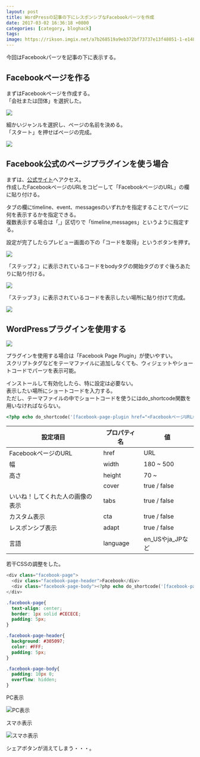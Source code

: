 ```yaml
---
layout: post
title: WordPressの記事の下にレスポンシブなFacebookパーツを作成
date: 2017-03-02 16:36:18 +0800
categories: [category, bloghack]
tags: 
image: https://rikson.imgix.net/a7b268519a9eb372bf73737e13f48051-1-e1488472535296.png
---
```

今回はFacebookパーツを記事の下に表示する。

## Facebookページを作る

まずはFacebookページを作成する。  
「会社または団体」を選択した。

![](https://rikson.imgix.net/807e4dc309e20665d1da1b5a77138297.png)

細かいジャンルを選択し、ページの名前を決める。  
「スタート」を押せばページの完成。

![](https://rikson.imgix.net/201fa4fab05999f3af1ba9252fe6a714.png)

## Facebook公式のページプラグインを使う場合

まずは、[公式サイト](https://developers.facebook.com/docs/plugins/page-plugin/)へアクセス。  
作成したFacebookページのURLをコピーして「FacebookページのURL」の欄に貼り付ける。

タブの欄にtimeline、event、messagesのいずれかを指定することでパーツに何を表示するかを指定できる。  
複数表示する場合は「,」区切りで「timeline,messages」というように指定する。

設定が完了したらプレビュー画面の下の「コードを取得」というボタンを押す。

![](https://rikson.imgix.net/e51862cb19507b9f25647db4f6af965b.png)

「ステップ２」に表示されているコードをbodyタグの開始タグのすぐ後ろあたりに貼り付ける。

![](https://rikson.imgix.net/3464eda86c2e992e40fab7724df2d77a.png)

「ステップ３」に表示されているコードを表示したい場所に貼り付けて完成。

![](https://rikson.imgix.net/596344579ec08a1c8e201f0ce951af97.png)

## WordPressプラグインを使用する

![](https://rikson.imgix.net/088119fbafc852cc84ec85b1f72462c1.png)

プラグインを使用する場合は「Facebook Page Plugin」が使いやすい。  
スクリプトタグなどをテーマファイルに追加しなくても、ウィジェットやショートコードでパーツを表示可能。

インストールして有効化したら、特に設定は必要ない。  
表示したい場所にショートコードを入力する。  
ただし、テーマファイルの中でショートコードを使うにはdo_shortcode関数を用いなければならない。

 ```php
<?php echo do_shortcode('[facebook-page-plugin href="<FacebookページURL>"]'); ?>
 ```

| 設定項目                         | プロパティ名 | 値               |
| -------------------------------- | ------------ | ---------------- |
| FacebookページのURL              | href         | URL              |
| 幅                               | width        | 180 ~ 500        |
| 高さ                             | height       | 70 ~             |
|                                  | cover        | true / false     |
| いいね！してくれた人の画像の表示 | tabs         | true / false     |
| カスタム表示                     | cta          | true / false     |
| レスポンシブ表示                 | adapt        | true / false     |
| 言語                             | language     | en_USやja_JPなど |

若干CSSの調整をした。

```php
<div class="facebook-page">
  <div class="facebook-page-header">Facebook</div>
  <div class="facebook-page-body"><?php echo do_shortcode('[facebook-page-plugin href="<FacebookページURL>" width="500"]'); ?></div>
</div>
```

```css
.facebook-page{
  text-align: center;
  border: 1px solid #CECECE;
  padding: 5px;
}

.facebook-page-header{
  background: #305097;
  color: #FFF;
  padding: 5px;
}

.facebook-page-body{
  padding: 10px 0;
  overflow: hidden;
}
```

PC表示

![PC表示](https://rikson.imgix.net/a085eab6edaeb1eb9cfd7f27ec3c9fea.png)

スマホ表示

![スマホ表示](https://rikson.imgix.net/14ca8902b25866eecef335079aa0141d.png)

シェアボタンが消えてしまう・・・。
